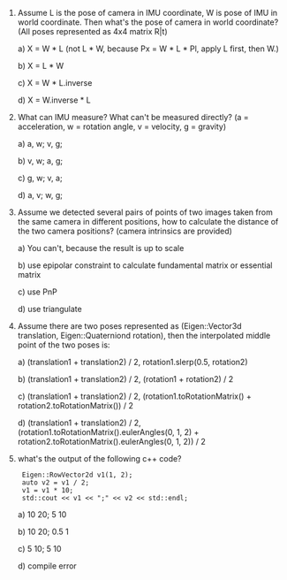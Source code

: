 1. Assume L is the pose of camera in IMU coordinate, W is pose of IMU in world coordinate. 
Then what's the pose of camera in world coordinate? (All poses represented as 4x4 matrix R|t)

    a) X = W * L (not L * W, because Px = W * L * Pl, apply L first, then W.)

    b) X = L * W

    c) X = W * L.inverse

    d) X = W.inverse * L


2. What can IMU measure? What can't be measured directly? (a = acceleration, w = rotation angle, v = velocity, g = gravity)

    a) a, w; v, g;

    b) v, w; a, g;

    c) g, w; v, a;

    d) a, v; w, g;

3. Assume we detected several pairs of points of two images taken from the same camera in different positions, how to calculate the distance of the two camera positions? (camera intrinsics are provided)

    a) You can't, because the result is up to scale
    
    b) use epipolar constraint to calculate fundamental matrix or essential matrix 
    
    c) use PnP
    
    d) use triangulate
    
4. Assume there are two poses represented as (Eigen::Vector3d translation, Eigen::Quaterniond rotation), then the interpolated middle point of the two poses is:

    a) (translation1 + translation2) / 2, rotation1.slerp(0.5, rotation2)
    
    b) (translation1 + translation2) / 2, (rotation1 + rotation2) / 2
    
    c) (translation1 + translation2) / 2, (rotation1.toRotationMatrix() + rotation2.toRotationMatrix()) / 2
    
    d) (translation1 + translation2) / 2, (rotation1.toRotationMatrix().eulerAngles(0, 1, 2) + rotation2.toRotationMatrix().eulerAngles(0, 1, 2)) / 2
    
5. what's the output of the following c++ code?

        Eigen::RowVector2d v1(1, 2);
        auto v2 = v1 / 2;
        v1 = v1 * 10;
        std::cout << v1 << ";" << v2 << std::endl;
        
    a) 10 20;  5 10
    
    b) 10 20;  0.5 1
    
    c)  5 10;  5 10
    
    d) compile error
  
  
